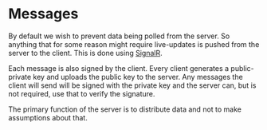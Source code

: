 # Messages

By default we wish to prevent data being polled from the server. So anything that for some reason might require live-updates is pushed from the server to the client.
This is done using [SignalR](https://dotnet.microsoft.com/en-us/apps/aspnet/signalr).

Each message is also signed by the client. Every client generates a public-private key and uploads the public key to the server. Any messages the client will send will be signed with the private key and the server can, but is not required, use that to verify the signature.

The primary function of the server is to distribute data and not to make assumptions about that.
